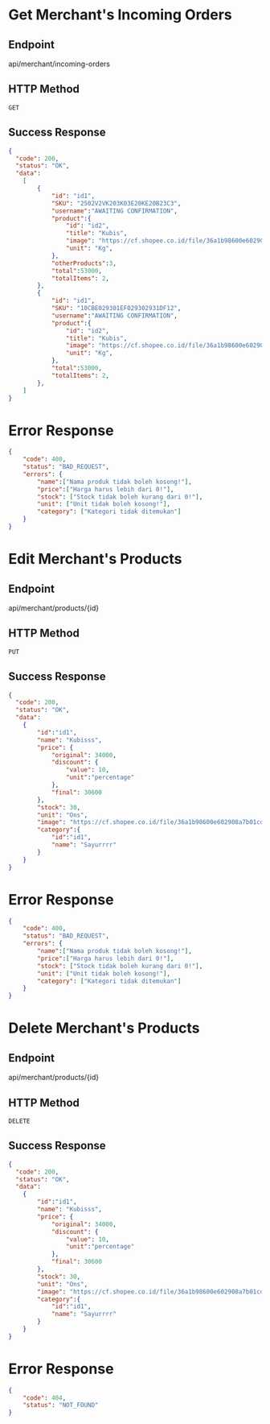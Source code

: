 # **Get Merchant's Incoming Orders**
## Endpoint
api/merchant/incoming-orders
## HTTP Method
`GET`
## Success Response
```json
{
  "code": 200,
  "status": "OK",
  "data": 
    [
        {
            "id": "id1",
            "SKU": "2502V2VK203K03E20KE20B23C3",
            "username":"AWAITING CONFIRMATION",
            "product":{
                "id": "id2",
                "title": "Kubis",
                "image": "https://cf.shopee.co.id/file/36a1b98600e602908a7b01cde5703568",
                "unit": "Kg",
            },
            "otherProducts":3,
            "total":53000,
            "totalItems": 2,
        },
        {
            "id": "id1",
            "SKU": "10CBE029301EF029302931DF12",
            "username":"AWAITING CONFIRMATION",
            "product":{
                "id": "id2",
                "title": "Kubis",
                "image": "https://cf.shopee.co.id/file/36a1b98600e602908a7b01cde5703568",
                "unit": "Kg",
            },
            "total":53000,
            "totalItems": 2,
        },
    ]
}
```


# Error Response
```json
{
	"code": 400,
	"status": "BAD_REQUEST",
	"errors": {
        "name":["Nama produk tidak boleh kosong!"],
        "price":["Harga harus lebih dari 0!"],
        "stock": ["Stock tidak boleh kurang dari 0!"],
        "unit": ["Unit tidak boleh kosong!"],
        "category": ["Kategori tidak ditemukan"]
	}
}
```


# **Edit Merchant's Products**
## Endpoint
api/merchant/products/{id}
## HTTP Method
`PUT`
## Success Response
```json
{
  "code": 200,
  "status": "OK",
  "data": 
    {   
        "id":"id1",
        "name": "Kubisss",
        "price": {
            "original": 34000,
            "discount": {
                "value": 10,
                "unit":"percentage"
            },
            "final": 30600
        },
        "stock": 30,
        "unit": "Ons",
        "image": "https://cf.shopee.co.id/file/36a1b98600e602908a7b01cde5703568",
        "category":{
            "id":"id1",
            "name": "Sayurrrr"
        }
    }
}
```

# Error Response
```json
{
	"code": 400,
	"status": "BAD_REQUEST",
	"errors": {
        "name":["Nama produk tidak boleh kosong!"],
        "price":["Harga harus lebih dari 0!"],
        "stock": ["Stock tidak boleh kurang dari 0!"],
        "unit": ["Unit tidak boleh kosong!"],
        "category": ["Kategori tidak ditemukan"]
	}
}
```

# **Delete Merchant's Products**
## Endpoint
api/merchant/products/{id}
## HTTP Method
`DELETE`
## Success Response
```json
{
  "code": 200,
  "status": "OK",
  "data": 
    {   
        "id":"id1",
        "name": "Kubisss",
        "price": {
            "original": 34000,
            "discount": {
                "value": 10,
                "unit":"percentage"
            },
            "final": 30600
        },
        "stock": 30,
        "unit": "Ons",
        "image": "https://cf.shopee.co.id/file/36a1b98600e602908a7b01cde5703568",
        "category":{
            "id":"id1",
            "name": "Sayurrrr"
        }
    }
}
```

# Error Response
```json
{
	"code": 404,
	"status": "NOT_FOUND"
}
```